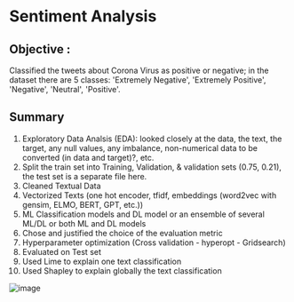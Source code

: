 # Sentiment Analysis 
## Objective :
Classified the tweets about Corona Virus as positive or negative; in the dataset there are 5 classes: 'Extremely Negative', 'Extremely Positive', 'Negative', 'Neutral', 'Positive'.

## Summary
1. Exploratory Data Analsis (EDA): looked closely at the data, the text, the target, any null values, any imbalance, non-numerical data to be converted (in data and target)?, etc.
2. Split the train set into Training, Validation, & validation sets (0.75, 0.21), the test set is a separate file here.
3. Cleaned Textual Data
4. Vectorized Texts (one hot encoder, tfidf, embeddings (word2vec with gensim, ELMO, BERT, GPT, etc.))
5. ML Classification models and DL model or an ensemble of several ML/DL or both ML and DL models
6. Chose and justified the choice of the evaluation metric
7. Hyperparameter optimization (Cross validation - hyperopt - Gridsearch)
8. Evaluated on Test set
9. Used Lime to explain one text classification
10. Used Shapley to explain globally the text classification

![image](https://github.com/zznadazz/NLP/assets/102244434/74b17054-38bf-42ec-bf86-dd1ab1b75f59)
